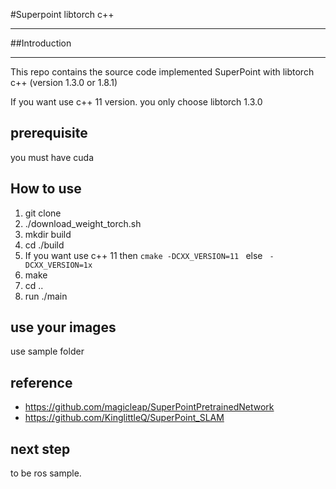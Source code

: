 #Superpoint libtorch c++ 

-----------------------------------------------------------
##Introduction

-----------------------------------------------------------

This repo contains the source code implemented SuperPoint with libtorch c++ (version 1.3.0 or 1.8.1)

If you want use c++ 11 version. you only choose libtorch 1.3.0

## prerequisite

you must have cuda

## How to use

1. git clone
2. ./download_weight_torch.sh
3. mkdir build
4. cd ./build
5. If you want use c++ 11 then  <code>cmake -DCXX_VERSION=11 </code> else <code> -DCXX_VERSION=1x </code>   
6. make
7. cd ..
8. run ./main

## use your images
use sample folder

## reference
- https://github.com/magicleap/SuperPointPretrainedNetwork
- https://github.com/KinglittleQ/SuperPoint_SLAM

## next step
to be ros sample.